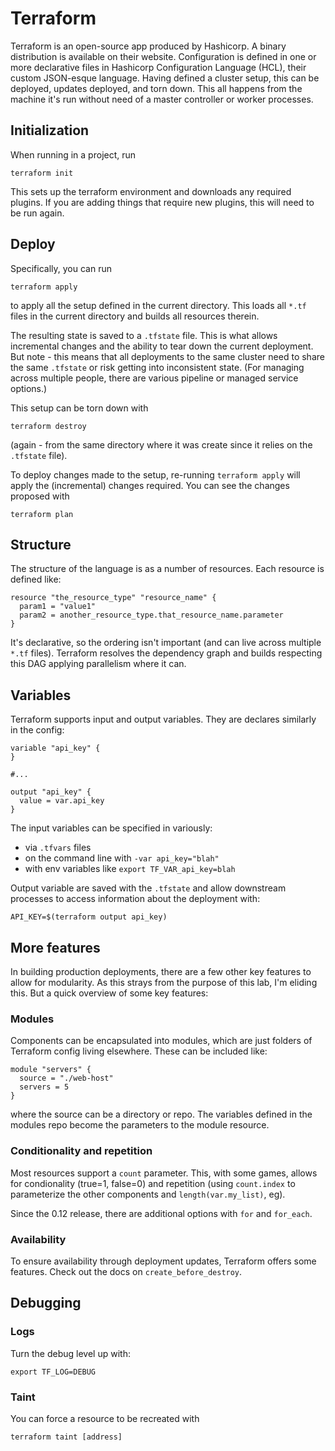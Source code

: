 # Terraform

Terraform is an open-source app produced by Hashicorp. A binary distribution is available on their website. 
Configuration is defined in one or more declarative files in Hashicorp Configuration Language (HCL), their custom 
JSON-esque language. Having defined a cluster setup, this can be deployed, updates deployed, and torn down. This all
happens from the machine it's run without need of a master controller or worker processes.


## Initialization

When running in a project, run

```shell script
terraform init
```

This sets up the terraform environment and downloads any required plugins. If you are adding things that require new 
plugins, this will need to be run again.


## Deploy

Specifically, you can run

```shell script
terraform apply
```  

to apply all the setup defined in the current directory. This loads all `*.tf` files in the current directory and 
builds all resources therein.

The resulting state is saved to a `.tfstate` file. This is what allows incremental changes and the ability to tear down
the current deployment. But note - this means that all deployments to the same cluster need to share the same `.tfstate`
or risk getting into inconsistent state. (For managing across multiple people, there are various pipeline or managed 
service options.)

This setup can be torn down with

```shell script
terraform destroy
```

(again - from the same directory where it was create since it relies on the `.tfstate` file).

To deploy changes made to the setup, re-running `terraform apply` will apply the (incremental) changes required. You 
can see the changes proposed with

```shell script
terraform plan
```

## Structure

The structure of the language is as a number of resources. Each resource is defined like:

```hcl-terraform
resource "the_resource_type" "resource_name" {
  param1 = "value1"
  param2 = another_resource_type.that_resource_name.parameter
}
```

It's declarative, so the ordering isn't important (and can live across multiple `*.tf` files). Terraform resolves the
dependency graph and builds respecting this DAG applying parallelism where it can.


## Variables

Terraform supports input and output variables. They are declares similarly in the config:

```hcl-terraform
variable "api_key" {
}

#...

output "api_key" {
  value = var.api_key
}
```

The input variables can be specified in variously:
* via `.tfvars` files
* on the command line with `-var api_key="blah"`
* with env variables like `export TF_VAR_api_key=blah`

Output variable are saved with the `.tfstate` and allow downstream processes to access information about the deployment 
with:

```shell script
API_KEY=$(terraform output api_key)
```


## More features

In building production deployments, there are a few other key features to allow for modularity. As this strays from the 
purpose of this lab, I'm eliding this. But a quick overview of some key features:

### Modules

Components can be encapsulated into modules, which are just folders of Terraform config living elsewhere. These can be 
included like:

```hcl-terraform
module "servers" {
  source = "./web-host"
  servers = 5
}
```

where the source can be a directory or repo. The variables defined in the modules repo become the parameters to the 
module resource.

### Conditionality and repetition

Most resources support a `count` parameter. This, with some games, allows for condionality (true=1, false=0) and 
repetition (using `count.index` to parameterize the other components and `length(var.my_list)`, eg).

Since the 0.12 release, there are additional options with `for` and `for_each`.

### Availability

To ensure availability through deployment updates, Terraform offers some features. Check out the docs on 
`create_before_destroy`.



## Debugging


### Logs

Turn the debug level up with:

```shell script
export TF_LOG=DEBUG
```

### Taint

You can force a resource to be recreated with 

```shell script
terraform taint [address]
```
